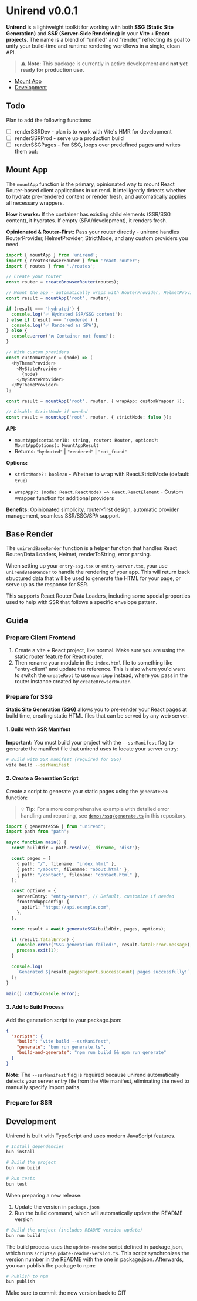 # Unirend v0.0.1

**Unirend** is a lightweight toolkit for working with both **SSG (Static Site Generation)** and **SSR (Server-Side Rendering)** in your **Vite + React projects**. The name is a blend of “unified” and “render,” reflecting its goal to unify your build-time and runtime rendering workflows in a single, clean API.

> ⚠️ **Note:** This package is currently in active development and **not yet ready for production use.**

<!-- toc -->

- [Mount App](#mount-app)
- [Development](#development)

<!-- tocstop -->

## Todo

Plan to add the following functions:

- [ ] renderSSRDev - plan is to work with Vite's HMR for development
- [ ] renderSSRProd - serve up a production build
- [ ] renderSSGPages - For SSG, loops over predefined pages and writes them out:

## Mount App

The `mountApp` function is the primary, opinionated way to mount React Router-based client applications in unirend. It intelligently detects whether to hydrate pre-rendered content or render fresh, and automatically applies all necessary wrappers.

**How it works:** If the container has existing child elements (SSR/SSG content), it hydrates. If empty (SPA/development), it renders fresh.

**Opinionated & Router-First:** Pass your router directly - unirend handles RouterProvider, HelmetProvider, StrictMode, and any custom providers you need.

```typescript
import { mountApp } from 'unirend';
import { createBrowserRouter } from 'react-router';
import { routes } from './routes';

// Create your router
const router = createBrowserRouter(routes);

// Mount the app - automatically wraps with RouterProvider, HelmetProvider, and StrictMode
const result = mountApp('root', router);

if (result === 'hydrated') {
  console.log('✅ Hydrated SSR/SSG content');
} else if (result === 'rendered') {
  console.log('✅ Rendered as SPA');
} else {
  console.error('❌ Container not found');
}

// With custom providers
const customWrapper = (node) => (
  <MyThemeProvider>
    <MyStateProvider>
      {node}
    </MyStateProvider>
  </MyThemeProvider>
);

const result = mountApp('root', router, { wrapApp: customWrapper });

// Disable StrictMode if needed
const result = mountApp('root', router, { strictMode: false });
```

**API:**

- `mountApp(containerID: string, router: Router, options?: MountAppOptions): MountAppResult`
- Returns: `"hydrated"` | `"rendered"` | `"not_found"`

**Options:**

- `strictMode?: boolean` - Whether to wrap with React.StrictMode (default: `true`)

- `wrapApp?: (node: React.ReactNode) => React.ReactElement` - Custom wrapper function for additional providers

**Benefits:** Opinionated simplicity, router-first design, automatic provider management, seamless SSR/SSG/SPA support.

## Base Render

The `unirendBaseRender` function is a helper function that handles React Router/Data Loaders, Helmet, renderToString, error parsing.

When setting up your `entry-ssg.tsx` or `entry-server.tsx`, your use `unirendBaseRender` to handle the rendering of your app. This will return back structured data that will be used to generate the HTML for your page, or serve up as the response for SSR.

This supports React Router Data Loaders, including some special properties used to help with SSR that follows a specific envelope pattern.
## Guide

### Prepare Client Frontend

1. Create a vite + React project, like normal. Make sure you are using the static router feature for React router.
2. Then rename your module in the `index.html` file to something like "entry-client" and update the reference. This is also where you'd want to switch the `createRoot` to use `mountApp` instead, where you pass in the router instance created by `createBrowserRouter`.

### Prepare for SSG

**Static Site Generation (SSG)** allows you to pre-render your React pages at build time, creating static HTML files that can be served by any web server.

#### 1. Build with SSR Manifest

**Important:** You must build your project with the `--ssrManifest` flag to generate the manifest file that unirend uses to locate your server entry:

```bash
# Build with SSR manifest (required for SSG)
vite build --ssrManifest
```

#### 2. Create a Generation Script

Create a script to generate your static pages using the `generateSSG` function:

> 💡 **Tip:** For a more comprehensive example with detailed error handling and reporting, see [`demos/ssg/generate.ts`](./demos/ssg/generate.ts) in this repository.

```typescript
import { generateSSG } from "unirend";
import path from "path";

async function main() {
  const buildDir = path.resolve(__dirname, "dist");

  const pages = [
    { path: "/", filename: "index.html" },
    { path: "/about", filename: "about.html" },
    { path: "/contact", filename: "contact.html" },
  ];

  const options = {
    serverEntry: "entry-server", // Default, customize if needed
    frontendAppConfig: {
      apiUrl: "https://api.example.com",
    },
  };

  const result = await generateSSG(buildDir, pages, options);

  if (result.fatalError) {
    console.error("SSG generation failed:", result.fatalError.message);
    process.exit(1);
  }

  console.log(
    `Generated ${result.pagesReport.successCount} pages successfully!`,
  );
}

main().catch(console.error);
```

#### 3. Add to Build Process

Add the generation script to your package.json:

```json
{
  "scripts": {
    "build": "vite build --ssrManifest",
    "generate": "bun run generate.ts",
    "build-and-generate": "npm run build && npm run generate"
  }
}
```

**Note:** The `--ssrManifest` flag is required because unirend automatically detects your server entry file from the Vite manifest, eliminating the need to manually specify import paths.

### Prepare for SSR

## Development

Unirend is built with TypeScript and uses modern JavaScript features.

```bash
# Install dependencies
bun install

# Build the project
bun run build

# Run tests
bun test
```

When preparing a new release:

1. Update the version in `package.json`
2. Run the build command, which will automatically update the README version

```bash
# Build the project (includes README version update)
bun run build
```

The build process uses the `update-readme` script defined in package.json, which runs `scripts/update-readme-version.ts`. This script synchronizes the version number in the README with the one in package.json. Afterwards, you can publish the package to npm:

```bash
# Publish to npm
bun publish
```

Make sure to commit the new version back to GIT
